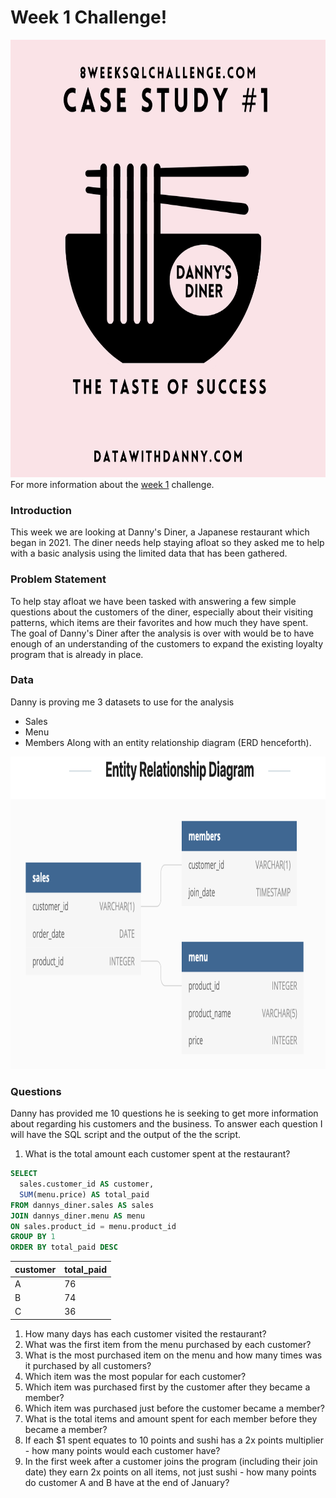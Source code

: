 
# Week 1 Challenge!

<img src='Dannys-Diner.png' alt="Danny's Diner Logo" width=auto height="700">
For more information about the <a href="https://8weeksqlchallenge.com/case-study-1/">week 1</a> challenge. 

### Introduction
This week we are looking at Danny's Diner, a Japanese restaurant which began in 2021. The diner needs help staying afloat so they asked me to help with a basic analysis using the limited data that has been gathered.

### Problem Statement
To help stay afloat we have been tasked with answering a few simple questions about the customers of the diner, especially about their visiting patterns, which items are their favorites and how much they have spent. The goal of Danny's Diner after the analysis is over with would be to have enough of an understanding of the customers to expand the existing loyalty program that is already in place.

### Data
Danny is proving me 3 datasets to use for the analysis
 - Sales
 - Menu
 - Members
Along with an entity relationship diagram (ERD henceforth).

<img src='ERD.png' alt="Entity Relationship Diagram for Week 1" width=auto height="500">

### Questions
Danny has provided me 10 questions he is seeking to get more information about regarding his customers and the business. To answer each question I will have the SQL script and the output of the the script.

1. What is the total amount each customer spent at the restaurant?

```sql
SELECT
  sales.customer_id AS customer,
  SUM(menu.price) AS total_paid
FROM dannys_diner.sales AS sales
JOIN dannys_diner.menu AS menu
ON sales.product_id = menu.product_id
GROUP BY 1
ORDER BY total_paid DESC
```

| customer | total\_paid |
| -------- | ----------- |
| A        | 76          |
| B        | 74          |
| C        | 36          |

1. How many days has each customer visited the restaurant?
2. What was the first item from the menu purchased by each customer?
3. What is the most purchased item on the menu and how many times was it purchased by all customers?
4. Which item was the most popular for each customer?
5. Which item was purchased first by the customer after they became a member?
6. Which item was purchased just before the customer became a member?
7. What is the total items and amount spent for each member before they became a member?
8.  If each $1 spent equates to 10 points and sushi has a 2x points multiplier - how many points would each customer have?
9.  In the first week after a customer joins the program (including their join date) they earn 2x points on all items, not just sushi - how many points do customer A and B have at the end of January?
